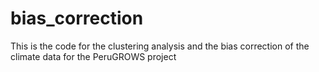 # bias_correction
This is the code for the clustering analysis and the bias correction of the climate data for the PeruGROWS project
